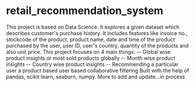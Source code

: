 # retail_recommendation_system
This project is based on Data Science. It explores a given dataset which describes customer's purchase history. It includes features like invoice no., stockcode of the product, product name, date and time of the product purchased by the user, user ID, user's country, quantity of the products and also unit price.
This project focuses on 4 main things:
-- Global wise product insights or most sold products globally
-- Month wise product insights
-- Country wise product insights
-- Recommending a particular user a product based user based collaborative filtering
Built with the help of pandas, scikit learn, seaborn, numpy.
More to add and update...in process
